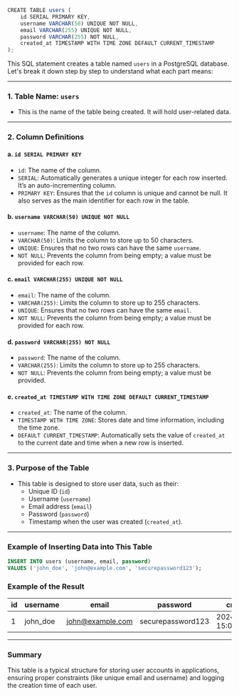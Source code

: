 ```javascript
CREATE TABLE users (
    id SERIAL PRIMARY KEY,
    username VARCHAR(50) UNIQUE NOT NULL,
    email VARCHAR(255) UNIQUE NOT NULL,
    password VARCHAR(255) NOT NULL,
    created_at TIMESTAMP WITH TIME ZONE DEFAULT CURRENT_TIMESTAMP
);
```

This SQL statement creates a table named `users` in a PostgreSQL database. Let's break it down step by step to understand what each part means:

---

### 1. **Table Name: `users`**
   - This is the name of the table being created. It will hold user-related data.

---

### 2. **Column Definitions**

#### a. **`id SERIAL PRIMARY KEY`**
   - `id`: The name of the column.
   - `SERIAL`: Automatically generates a unique integer for each row inserted. It’s an auto-incrementing column.
   - `PRIMARY KEY`: Ensures that the `id` column is unique and cannot be null. It also serves as the main identifier for each row in the table.

#### b. **`username VARCHAR(50) UNIQUE NOT NULL`**
   - `username`: The name of the column.
   - `VARCHAR(50)`: Limits the column to store up to 50 characters.
   - `UNIQUE`: Ensures that no two rows can have the same `username`.
   - `NOT NULL`: Prevents the column from being empty; a value must be provided for each row.

#### c. **`email VARCHAR(255) UNIQUE NOT NULL`**
   - `email`: The name of the column.
   - `VARCHAR(255)`: Limits the column to store up to 255 characters.
   - `UNIQUE`: Ensures that no two rows can have the same `email`.
   - `NOT NULL`: Prevents the column from being empty; a value must be provided for each row.

#### d. **`password VARCHAR(255) NOT NULL`**
   - `password`: The name of the column.
   - `VARCHAR(255)`: Limits the column to store up to 255 characters.
   - `NOT NULL`: Prevents the column from being empty; a value must be provided.

#### e. **`created_at TIMESTAMP WITH TIME ZONE DEFAULT CURRENT_TIMESTAMP`**
   - `created_at`: The name of the column.
   - `TIMESTAMP WITH TIME ZONE`: Stores date and time information, including the time zone.
   - `DEFAULT CURRENT_TIMESTAMP`: Automatically sets the value of `created_at` to the current date and time when a new row is inserted.

---

### 3. **Purpose of the Table**
   - This table is designed to store user data, such as their:
     - Unique ID (`id`)
     - Username (`username`)
     - Email address (`email`)
     - Password (`password`)
     - Timestamp when the user was created (`created_at`).

---

### Example of Inserting Data into This Table
```sql
INSERT INTO users (username, email, password)
VALUES ('john_doe', 'john@example.com', 'securepassword123');
```

### Example of the Result
| id | username   | email              | password          | created_at                  |
|----|------------|--------------------|-------------------|-----------------------------|
| 1  | john_doe   | john@example.com   | securepassword123 | 2024-11-30 15:00:00+00:00  |

---

### Summary
This table is a typical structure for storing user accounts in applications, ensuring proper constraints (like unique email and username) and logging the creation time of each user.